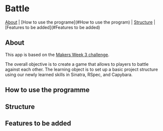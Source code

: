 Battle
==================


[About](#about) | [How to use the programe](#How to use the program) | [Structure](#Structure) | [Features to be added](#Features to be added)

About
---------

This app is based on the [Makers Week 3 challenge](https://github.com/makersacademy/course/tree/master/intro_to_the_web).

The overall objective is to create a game that allows to players to battle against each other. 
The learning object is to set up a basic project structure using our newly learned skills in Sinatra, RSpec, and Capybara.

How to use the programme
---------


Structure
---------


Features to be added
---------